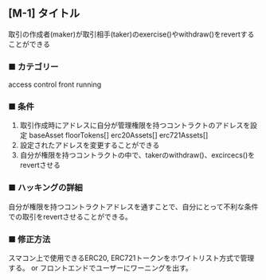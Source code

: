 ## [M-1] タイトル

取引の作成者(maker)が取引相手(taker)のexercise()やwithdraw()をrevertすることができる

### ■ カテゴリー

access control
front running

### ■ 条件
1. 取引作成時にアドレスに自分が管理権限を持つコントラクトのアドレスを設定
baseAsset
floorTokens[]
erc20Assets[]
erc721Assets[]
2. 設定されたアドレスを変更することができる
3. 自分が権限を持つコントラクトの中で、takerのwithdraw()、excircecs()をrevertさせる

### ■ ハッキングの詳細

自分が権限を持つコントラクトアドレスを通すことで、自分にとって不利な条件での取引をrevertさせることができる。

### ■ 修正方法
スマコン上で使用できるERC20, ERC721トークンをホワイトリスト方式で管理する。
or フロントエンドでユーザーにワーニングを出す。
